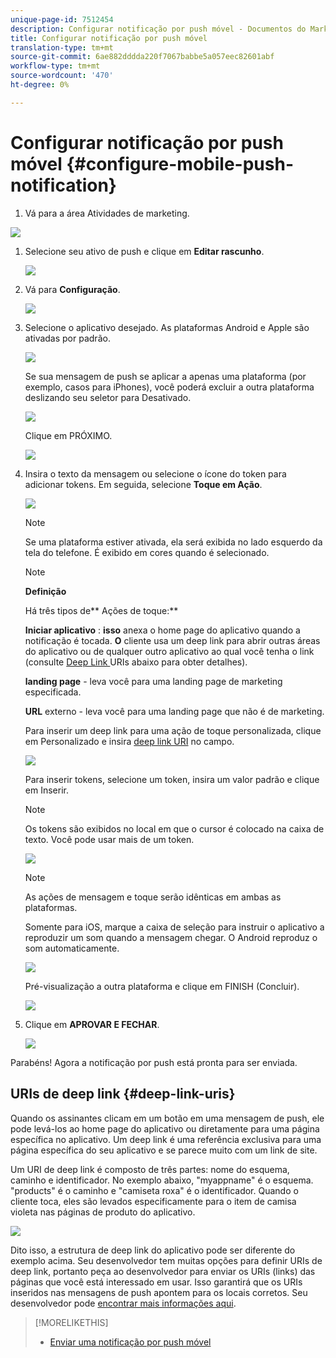 ```yaml
---
unique-page-id: 7512454
description: Configurar notificação por push móvel - Documentos do Marketing - Documentação do produto
title: Configurar notificação por push móvel
translation-type: tm+mt
source-git-commit: 6ae882dddda220f7067babbe5a057eec82601abf
workflow-type: tm+mt
source-wordcount: '470'
ht-degree: 0%

---
```



# Configurar notificação por push móvel {#configure-mobile-push-notification}

1. Vá para a área Atividades de marketing.

![](assets/2fbf1ab6-2247-40c8-980d-be56b9d94890.png)

1. Selecione seu ativo de push e clique em **Editar rascunho**.

   ![](assets/image2016-8-23-16-3a49-3a48.png)

1. Vá para **Configuração**.

   ![](assets/image2016-8-23-16-3a51-3a56.png)

1. Selecione o aplicativo desejado. As plataformas Android e Apple são ativadas por padrão.

   ![](assets/image2016-8-23-16-3a53-3a33.png)

   Se sua mensagem de push se aplicar a apenas uma plataforma (por exemplo, casos para iPhones), você poderá excluir a outra plataforma deslizando seu seletor para Desativado.

   ![](assets/image2016-8-23-16-3a41-3a48.png)

   Clique em PRÓXIMO.

   ![](assets/image2016-8-23-16-3a43-3a28.png)

1. Insira o texto da mensagem ou selecione o ícone do token para adicionar tokens. Em seguida, selecione **Toque em Ação**.

   ![](assets/image2015-9-14-16-3a7-3a43.png)

   >[!NOTE]
   >
   >Se uma plataforma estiver ativada, ela será exibida no lado esquerdo da tela do telefone. É exibido em cores quando é selecionado.

   >[!NOTE]
   >
   >**Definição**
   >
   >
   >Há três tipos de** Ações de toque:**
   >
   >
   >**Iniciar aplicativo** :  **isso** anexa o home page do aplicativo quando a notificação é tocada. **O** cliente usa um deep link para abrir outras áreas do aplicativo ou de qualquer outro aplicativo ao qual você tenha o link (consulte  [Deep Link ](#Deeplink) URIs abaixo para obter detalhes).
   >
   >
   >**landing page**  - leva você para uma landing page de marketing especificada.
   >
   >
   >**URL**  externo - leva você para uma landing page que não é de marketing.

   Para inserir um deep link para uma ação de toque personalizada, clique em Personalizado e insira [deep link URI](#Deeplink) no campo.

   ![](assets/image2016-7-28-16-3a19-3a13.png)

   Para inserir tokens, selecione um token, insira um valor padrão e clique em Inserir.

   >[!NOTE]
   >
   >Os tokens são exibidos no local em que o cursor é colocado na caixa de texto. Você pode usar mais de um token.

   ![](assets/image2015-8-10-14-3a48-3a52.png)

   >[!NOTE]
   >
   >As ações de mensagem e toque serão idênticas em ambas as plataformas.

   Somente para iOS, marque a caixa de seleção para instruir o aplicativo a reproduzir um som quando a mensagem chegar. O Android reproduz o som automaticamente.

   ![](assets/ios-tap-and-notification-hand.png)

   Pré-visualização a outra plataforma e clique em FINISH (Concluir).

   ![](assets/image2015-9-14-16-3a12-3a34.png)

1. Clique em **APROVAR E FECHAR**.

   ![](assets/323dda12-0543-4558-8562-563eed5fa0e0.png)

Parabéns! Agora a notificação por push está pronta para ser enviada.

## URIs de deep link {#deep-link-uris}

Quando os assinantes clicam em um botão em uma mensagem de push, ele pode levá-los ao home page do aplicativo ou diretamente para uma página específica no aplicativo. Um deep link é uma referência exclusiva para uma página específica do seu aplicativo e se parece muito com um link de site.

Um URI de deep link é composto de três partes: nome do esquema, caminho e identificador. No exemplo abaixo, &quot;myappname&quot; é o esquema. &quot;products&quot; é o caminho e &quot;camiseta roxa&quot; é o identificador. Quando o cliente toca, eles são levados especificamente para o item de camisa violeta nas páginas de produto do aplicativo.

![](assets/image2016-7-29-12-3a49-3a1.png)

Dito isso, a estrutura de deep link do aplicativo pode ser diferente do exemplo acima. Seu desenvolvedor tem muitas opções para definir URIs de deep link, portanto peça ao desenvolvedor para enviar os URIs (links) das páginas que você está interessado em usar. Isso garantirá que os URIs inseridos nas mensagens de push apontem para os locais corretos. Seu desenvolvedor pode [encontrar mais informações aqui](https://developers.marketo.com/mobile/enabling-deep-links-in-your-app/).

>[!MORELIKETHIS]
>
>* [Enviar uma notificação por push móvel](send-a-mobile-push-notification.md)

>



